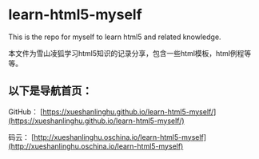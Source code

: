 # learn-html5-myself
This is the repo for myself to learn html5 and related knowledge.

本文件为雪山凌狐学习html5知识的记录分享，包含一些html模板，html例程等等。


## 以下是导航首页：

GitHub：
[https://xueshanlinghu.github.io/learn-html5-myself/](https://xueshanlinghu.github.io/learn-html5-myself/)

码云：
[http://xueshanlinghu.oschina.io/learn-html5-myself](http://xueshanlinghu.oschina.io/learn-html5-myself)
